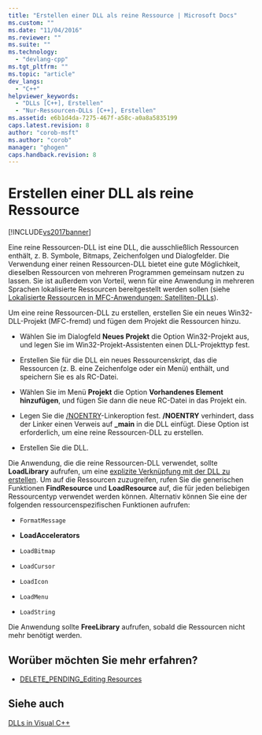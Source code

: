 ```yaml
---
title: "Erstellen einer DLL als reine Ressource | Microsoft Docs"
ms.custom: ""
ms.date: "11/04/2016"
ms.reviewer: ""
ms.suite: ""
ms.technology: 
  - "devlang-cpp"
ms.tgt_pltfrm: ""
ms.topic: "article"
dev_langs: 
  - "C++"
helpviewer_keywords: 
  - "DLLs [C++], Erstellen"
  - "Nur-Ressourcen-DLLs [C++], Erstellen"
ms.assetid: e6b1d4da-7275-467f-a58c-a0a8a5835199
caps.latest.revision: 8
author: "corob-msft"
ms.author: "corob"
manager: "ghogen"
caps.handback.revision: 8
---
```

# Erstellen einer DLL als reine Ressource
[!INCLUDE[vs2017banner](../assembler/inline/includes/vs2017banner.md)]

Eine reine Ressourcen\-DLL ist eine DLL, die ausschließlich Ressourcen enthält, z. B. Symbole, Bitmaps, Zeichenfolgen und Dialogfelder.  Die Verwendung einer reinen Ressourcen\-DLL bietet eine gute Möglichkeit, dieselben Ressourcen von mehreren Programmen gemeinsam nutzen zu lassen.  Sie ist außerdem von Vorteil, wenn für eine Anwendung in mehreren Sprachen lokalisierte Ressourcen bereitgestellt werden sollen \(siehe [Lokalisierte Ressourcen in MFC\-Anwendungen: Satelliten\-DLLs](../build/localized-resources-in-mfc-applications-satellite-dlls.md)\).  
  
 Um eine reine Ressourcen\-DLL zu erstellen, erstellen Sie ein neues Win32\-DLL\-Projekt \(MFC\-fremd\) und fügen dem Projekt die Ressourcen hinzu.  
  
-   Wählen Sie im Dialogfeld **Neues Projekt** die Option Win32\-Projekt aus, und legen Sie im Win32\-Projekt\-Assistenten einen DLL\-Projekttyp fest.  
  
-   Erstellen Sie für die DLL ein neues Ressourcenskript, das die Ressourcen \(z. B. eine Zeichenfolge oder ein Menü\) enthält, und speichern Sie es als RC\-Datei.  
  
-   Wählen Sie im Menü **Projekt** die Option **Vorhandenes Element hinzufügen**, und fügen Sie dann die neue RC\-Datei in das Projekt ein.  
  
-   Legen Sie die [\/NOENTRY](../build/reference/noentry-no-entry-point.md)\-Linkeroption fest. **\/NOENTRY** verhindert, dass der Linker einen Verweis auf **\_main** in die DLL einfügt. Diese Option ist erforderlich, um eine reine Ressourcen\-DLL zu erstellen.  
  
-   Erstellen Sie die DLL.  
  
 Die Anwendung, die die reine Ressourcen\-DLL verwendet, sollte **LoadLibrary** aufrufen, um eine [explizite Verknüpfung mit der DLL zu erstellen](../build/loadlibrary-and-afxloadlibrary.md).  Um auf die Ressourcen zuzugreifen, rufen Sie die generischen Funktionen **FindResource** und **LoadResource** auf, die für jeden beliebigen Ressourcentyp verwendet werden können. Alternativ können Sie eine der folgenden ressourcenspezifischen Funktionen aufrufen:  
  
-   `FormatMessage`  
  
-   **LoadAccelerators**  
  
-   `LoadBitmap`  
  
-   `LoadCursor`  
  
-   `LoadIcon`  
  
-   `LoadMenu`  
  
-   `LoadString`  
  
 Die Anwendung sollte **FreeLibrary** aufrufen, sobald die Ressourcen nicht mehr benötigt werden.  
  
## Worüber möchten Sie mehr erfahren?  
  
-   [DELETE\_PENDING\_Editing Resources](assetId:///c29d31c7-2d94-40ca-8aa0-c7262883529c)  
  
## Siehe auch  
 [DLLs in Visual C\+\+](../build/dlls-in-visual-cpp.md)